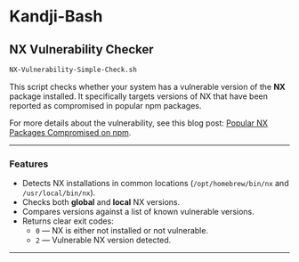 # Kandji-Bash


## NX Vulnerability Checker

```bash
NX-Vulnerability-Simple-Check.sh
```

This script checks whether your system has a vulnerable version of the **NX** package installed. It specifically targets versions of NX that have been reported as compromised in popular npm packages.

For more details about the vulnerability, see this blog post: [Popular NX Packages Compromised on npm](https://www.aikido.dev/blog/popular-nx-packages-compromised-on-npm).

---

### Features

- Detects NX installations in common locations (`/opt/homebrew/bin/nx` and `/usr/local/bin/nx`).
- Checks both **global** and **local** NX versions.
- Compares versions against a list of known vulnerable versions.
- Returns clear exit codes:
  - `0` — NX is either not installed or not vulnerable.
  - `2` — Vulnerable NX version detected.

---
